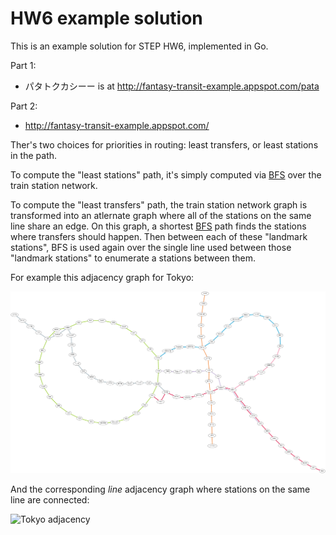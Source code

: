 # HW6 example solution

This is an example solution for STEP HW6, implemented in Go.

Part 1:

- パタトクカシーー is at http://fantasy-transit-example.appspot.com/pata

Part 2:

- http://fantasy-transit-example.appspot.com/

Ther's two choices for priorities in routing: least transfers, or least stations in the path.

To compute the "least stations" path, it's simply computed
via [BFS](https://en.wikipedia.org/wiki/Breadth-first_search) over the train
station network.

To compute the "least transfers" path, the train station network graph is
transformed into an atlernate graph where all of the stations on the same line
share an edge. On this graph, a
shortest [BFS](https://en.wikipedia.org/wiki/Breadth-first_search) path finds
the stations where transfers should happen. Then between each of these "landmark
stations", BFS is used again over the single line used between those "landmark
stations" to enumerate a stations between them.

For example this adjacency graph for Tokyo:

![Tokyo adjacency](tokyo-adj.png)

And the corresponding *line* adjacency graph where stations on the same line are connected:

![Tokyo adjacency](tokyo-line-adj.png)
